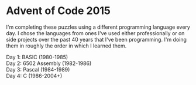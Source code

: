 # Advent of Code 2015

I'm completing these puzzles using a different programming language every day.
I chose the languages from ones I've used either professionally or on side projects over the past 40 years that I've been programming.
I'm doing them in roughly the order in which I learned them.

Day 1: BASIC (1980-1985)\
Day 2: 6502 Assembly (1982-1986)\
Day 3: Pascal (1984-1989)\
Day 4: C (1986-2004+)